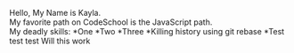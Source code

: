 Hello, My Name is Kayla.
<br>
My favorite path on CodeSchool is the JavaScript path.
<br>
My deadly skills:
*One
*Two
*Three
*Killing history using git rebase
*Test test test
Will this work